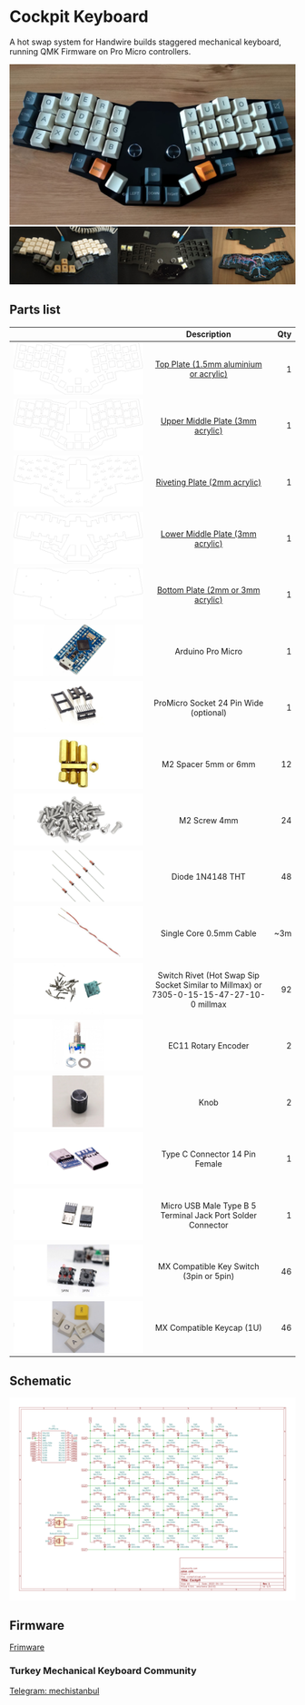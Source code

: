 
# Cockpit Keyboard

A hot swap system for Handwire builds staggered mechanical keyboard, running QMK Firmware on Pro Micro controllers. 

![Cockpit Keyboard](image/cockpit-keyboard1.jpg)                  
![Cockpit Keyboard](image/cockpit-keyboard3.jpg)          
## Parts list 

|                                                     | Description                                                         | Qty  |
| :---                                                |    :----:                                                           | ---: |
| ![top plate](image/TopPlate.png)                    |[Top Plate (1.5mm aluminium or acrylic)](acrylic-plate/top-plate/)   | 1    |
| ![upper middle plate](image/UpperMiddlePlate.png)   |[Upper Middle Plate (3mm acrylic)](acrylic-plate/upper-middle-plate/)| 1    |
| ![riveting plate](image/RivetingPlate.png)          |[Riveting Plate (2mm acrylic)](acrylic-plate/riveting-plate/)        | 1    |
| ![lower middle plate](image/LowerMiddlePlate.png)   |[Lower Middle Plate (3mm acrylic)](acrylic-plate/lower-middle-plate/)| 1    |
| ![bottom plate](image/BottomPlate.png)              |[Bottom Plate (2mm or 3mm acrylic)](acrylic-plate/bottom-plate/)     | 1    |
| ![arduino pro micro](image/ArduinoProMicro.jpg)     |Arduino Pro Micro                                                    | 1    |
| ![promicro socket](image/promicro-socket.jpg)       |ProMicro Socket 24 Pin Wide (optional)                               | 1    |
| ![Spacer](image/Spacer.jpg)                         |M2 Spacer 5mm or 6mm                                                 | 12   |
| ![M2screw](image/M2screw.jpg)                       |M2 Screw 4mm                                                         | 24   |
| ![Diode 1N4148](image/Diode1N4148.jpg)              |Diode 1N4148 THT                                                     | 48   |
| ![cable](image/cable.jpg)                           |Single Core 0.5mm Cable                                              | ~3m  |
| ![Rivet](image/switch-rivet.jpg)                    |Switch Rivet (Hot Swap Sip Socket Similar to Millmax) or 7305-0-15-15-47-27-10-0 millmax | 92   |
| ![Ec11](image/ec11-rotary-encoder.jpg)              |EC11 Rotary Encoder                                                  | 2    |
| ![Knob](image/encoder-knob.jpg)                     |Knob                                                                 | 2    |
| ![type c](image/type-c.jpg)                         |Type C Connector 14 Pin Female                                       | 1    |
| ![micro connetor](image/MicroConnector.jpg)         |Micro USB Male Type B 5 Terminal Jack Port Solder Connector          | 1    |
| ![switch](image/MX-switch.jpg)                      |MX Compatible Key Switch (3pin or 5pin)                              | 46   |
| ![keycaps](image/Keycaps.jpg)                       |MX Compatible Keycap (1U)                                            | 46   |


## Schematic
![schematic](schematic/cockpit.svg)

## Firmware
[Frimware](Firmware)

### Turkey Mechanical Keyboard Community
[Telegram: mechistanbul](https://t.me/mechistanbul)